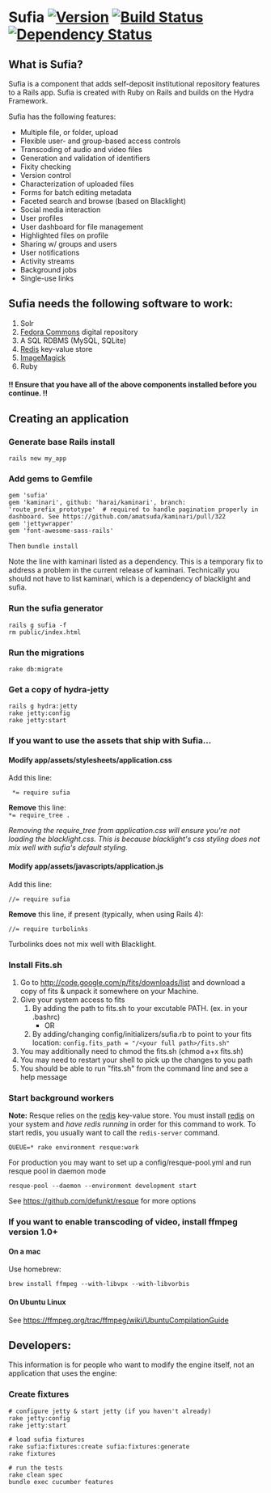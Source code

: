 # Sufia [![Version](https://badge.fury.io/rb/sufia.png)](http://badge.fury.io/rb/sufia) [![Build Status](https://travis-ci.org/projecthydra/sufia.png?branch=master)](https://travis-ci.org/projecthydra/sufia) [![Dependency Status](https://gemnasium.com/projecthydra/sufia.png)](https://gemnasium.com/projecthydra/sufia)

## What is Sufia?
Sufia is a component that adds self-deposit institutional repository features to a Rails app. 
Sufia is created with Ruby on Rails and builds on the Hydra Framework.

Sufia has the following features:

* Multiple file, or folder, upload
* Flexible user- and group-based access controls
* Transcoding of audio and video files 
* Generation and validation of identifiers
* Fixity checking
* Version control
* Characterization of uploaded files
* Forms for batch editing metadata
* Faceted search and browse (based on Blacklight)
* Social media interaction
* User profiles
* User dashboard for file management
* Highlighted files on profile
* Sharing w/ groups and users
* User notifications
* Activity streams
* Background jobs
* Single-use links

## Sufia needs the following software to work:
1. Solr
1. [Fedora Commons](http://www.fedora-commons.org/) digital repository
1. A SQL RDBMS (MySQL, SQLite)
1. [Redis](http://redis.io/) key-value store
1. [ImageMagick](http://www.imagemagick.org/)
1. Ruby

#### !! Ensure that you have all of the above components installed before you continue. !!

## Creating an application
### Generate base Rails install
```rails new my_app```
### Add gems to Gemfile
```
gem 'sufia'
gem 'kaminari', github: 'harai/kaminari', branch: 'route_prefix_prototype'  # required to handle pagination properly in dashboard. See https://github.com/amatsuda/kaminari/pull/322
gem 'jettywrapper'
gem 'font-awesome-sass-rails'
```
Then `bundle install`

Note the line with kaminari listed as a dependency.  This is a temporary fix to address a problem in the current release of kaminari.  Technically you should not have to list kaminari, which is a dependency of blacklight and sufia. 

### Run the sufia generator
```
rails g sufia -f
rm public/index.html
```

### Run the migrations

```
rake db:migrate
```

### Get a copy of hydra-jetty
```
rails g hydra:jetty
rake jetty:config
rake jetty:start
```

### If you want to use the assets that ship with Sufia...
#### Modify app/assets/stylesheets/application.css
Add this line:
```
 *= require sufia
```
**Remove** this line:  
```*= require_tree .```  

_Removing the require_tree from application.css will ensure you're not loading the blacklight.css.  This is because blacklight's css styling does not mix well with sufia's default styling._ 


#### Modify app/assets/javascripts/application.js

Add this line:
```
//= require sufia
```

**Remove** this line, if present (typically, when using Rails 4):
```
//= require turbolinks
```

Turbolinks does not mix well with Blacklight.

### Install Fits.sh
1. Go to http://code.google.com/p/fits/downloads/list and download a copy of fits & unpack it somewhere on your Machine.
1. Give your system access to fits
    1. By adding the path to fits.sh to your excutable PATH. (ex. in your .bashrc)
        * OR
    1. By adding/changing config/initializers/sufia.rb to point to your fits location:   `config.fits_path = "/<your full path>/fits.sh"`
1. You may additionally need to chmod the fits.sh (chmod a+x fits.sh)
1. You may need to restart your shell to pick up the changes to you path
1. You should be able to run "fits.sh" from the command line and see a help message

### Start background workers
**Note:** Resque relies on the [redis](http://redis.io/) key-value store.  You must install [redis](http://redis.io/) on your system and *have redis running* in order for this command to work.
To start redis, you usually want to call the `redis-server` command.

```
QUEUE=* rake environment resque:work
```

For production you may want to set up a config/resque-pool.yml and run resque pool in daemon mode

```
resque-pool --daemon --environment development start
```

See https://github.com/defunkt/resque for more options

### If you want to enable transcoding of video, install ffmpeg version 1.0+
#### On a mac
Use homebrew:
```
brew install ffmpeg --with-libvpx --with-libvorbis
```

#### On Ubuntu Linux
See https://ffmpeg.org/trac/ffmpeg/wiki/UbuntuCompilationGuide

## Developers:
This information is for people who want to modify the engine itself, not an application that uses the engine:
### Create fixtures
```
# configure jetty & start jetty (if you haven't already)
rake jetty:config
rake jetty:start

# load sufia fixtures
rake sufia:fixtures:create sufia:fixtures:generate
rake fixtures

# run the tests
rake clean spec
bundle exec cucumber features
```
